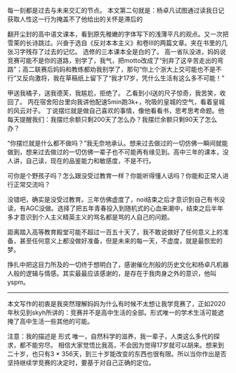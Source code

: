 每一刻都是过去与未来交汇的节点。
本文第二句就是：杨卓凡试图通过读我日记获取人性这一行为掩盖不了他给出的关怀是滞后的

翻开尘封的高中语文课本，看到原先稚嫩的字体写下的浅薄平凡的观点。又一次把雪莱的长诗跳过。兴奋于选自《反对本本主义》和卷III的两篇文章。夹在书里的几张习字残存了过去的记忆。
选修的三本课本全是白的了。
高一省队没进，妈妈说竞赛可能不是你的道路，别学了，我气，把motto改成了“别弃了这辛苦走出的弯路”；高二联赛后妈妈和教练都劝我别学了，那句“你上个浙大上交可能也不是不行”又反向激将，我在草稿纸上留下了“我才17岁，凭什么生活有这么多不可能！”

甲送我橘子，送我德芙，我尴尬，拒绝了。
乙看到小l送的尺子惊奇，我苦笑，收回了。
丙在宿舍阳台里向我讲他配速5min跑3k+，吮吸的皇城的空气，看着皇城的风云对子。
丁说摆烂就是做自己喜欢的事情，像他看看书，思考思考命题。他每天提醒我们：我摆烂余额只剩200天了怎么办？我摆烂余额只剩90天了怎么办？

“你摆烂就是什么都不做吗？”我无奈地承认。想来过去做过的一切仿佛一瞬间就能做到，想来过去做过的一切仿佛一辈子也不可能再有缘见到。高中三年的课本，没人讲，自己读，现在的品鉴能力和敏感度，不是不行。

可你是个野孩子吗？怎么跟没受过教育一样？你能听得懂人话吗？你能和正常人进行正常交流吗？

没错吧，确实是没受过教育。三年仿佛虚度了，noi结束之后才意识到自己有书没读，有AGC没做。选择了把五年青春投入到随机式的心血来潮中，结束之后半年多才意识到个人主义精英主义的骂名都是骂的人自己的问题。

距离踏入高等教育殿堂可能不超过一百五十天了，我不敢说做好了任何意义上的准备，甚至任何意义上都没做好准备，但是未来的每一天，不虚度，就是最恢宏的梦。

挣扎中把这目力所及的一切终于想明白了，感谢催化剂般的历史文化和杨卓凡机器人般的逻辑与情感。其实最最应该感谢的，是存在于我肉身之外的意识，他叫yspm。

---

本文写作的初衷是我突然理解妈妈为什么有时候不太想让我学竞赛了，正如2020年秋见到skyh所讲的：竞赛并不是高中生活的全部。形式唯一的学术生活可能遮掩了高中生活一些其他的可能。

注意：我的描述是 形式 唯一，自然科学的滋养，我一辈子，人类这么多代的探求，都不能穷尽。
相信大家觉悟比我高，不会因为觉得17岁就可以胡来。想来到二十岁，也只有3 * 356天，到三十岁能改变的东西也很有限。所以当你作出是否坚持继续学竞赛的决定时，要基于对自己正确的定位。